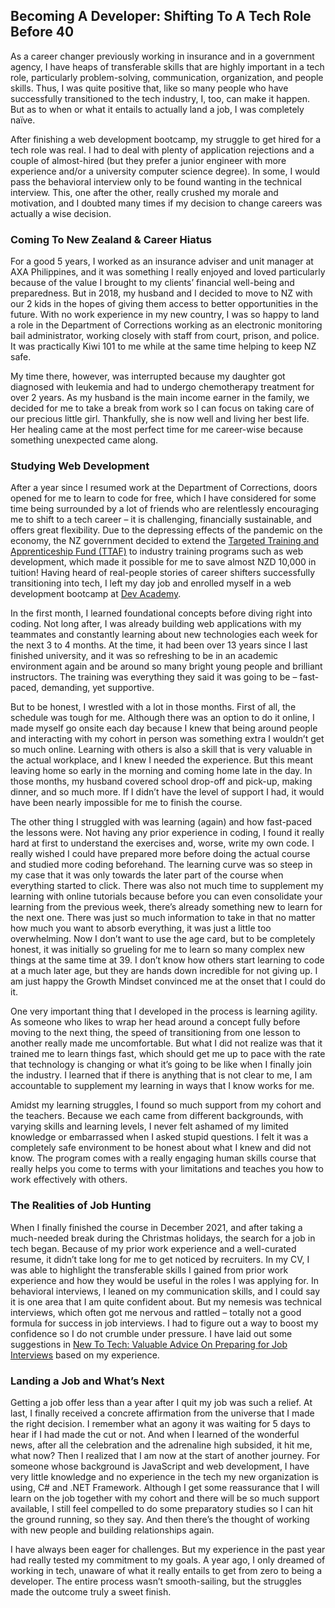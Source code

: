 ## Becoming A Developer: Shifting To A Tech Role Before 40

As a career changer previously working in insurance and in a government agency, I have heaps of transferable skills that are highly important in a tech role, particularly problem-solving, communication, organization, and people skills. Thus, I was quite positive that, like so many people who have successfully transitioned to the tech industry, I, too, can make it happen. But as to when or what it entails to actually land a job, I was completely naïve.

After finishing a web development bootcamp, my struggle to get hired for a tech role was real. I had to deal with plenty of application rejections and a couple of almost-hired (but they prefer a junior engineer with more experience and/or a university computer science degree). In some, I would pass the behavioral interview only to be found wanting in the technical interview. This, one after the other, really crushed my morale and motivation, and I doubted many times if my decision to change careers was actually a wise decision.

### Coming To New Zealand & Career Hiatus

For a good 5 years, I worked as an insurance adviser and unit manager at AXA Philippines, and it was something I really enjoyed and loved particularly because of the value I brought to my clients’ financial well-being and preparedness. But in 2018, my husband and I decided to move to NZ with our 2 kids in the hopes of giving them access to better opportunities in the future. With no work experience in my new country, I was so happy to land a role in the Department of Corrections working as an electronic monitoring bail administrator, working closely with staff from court, prison, and police. It was practically Kiwi 101 to me while at the same time helping to keep NZ safe. 

My time there, however, was interrupted because my daughter got diagnosed with leukemia and had to undergo chemotherapy treatment for over 2 years. As my husband is the main income earner in the family, we decided for me to take a break from work so I can focus on taking care of our precious little girl. Thankfully, she is now well and living her best life. Her healing came at the most perfect time for me career-wise because something unexpected came along.

### Studying Web Development

After a year since I resumed work at the Department of Corrections, doors opened for me to learn to code for free, which I have considered for some time being surrounded by a lot of friends who are relentlessly encouraging me to shift to a tech career – it is challenging, financially sustainable, and offers great flexibility. Due to the depressing effects of the pandemic on the economy, the NZ government decided to extend the [Targeted Training and Apprenticeship Fund (TTAF)](https://www.careers.govt.nz/courses/funding-study-and-training/ttaf/) to industry training programs such as web development, which made it possible for me to save almost NZD 10,000 in tuition! Having heard of real-people stories of career shifters successfully transitioning into tech, I left my day job and enrolled myself in a web development bootcamp at [Dev Academy](https://devacademy.co.nz/). 

In the first month, I learned foundational concepts before diving right into coding. Not long after, I was already building web applications with my teammates and constantly learning about new technologies each week for the next 3 to 4 months. At the time, it had been over 13 years since I last finished university, and it was so refreshing to be in an academic environment again and be around so many bright young people and brilliant instructors. The training was everything they said it was going to be – fast-paced, demanding, yet supportive. 

But to be honest, I wrestled with a lot in those months. First of all, the schedule was tough for me. Although there was an option to do it online, I made myself go onsite each day because I knew that being around people and interacting with my cohort in person was something extra I wouldn’t get so much online. Learning with others is also a skill that is very valuable in the actual workplace, and I knew I needed the experience. But this meant leaving home so early in the morning and coming home late in the day. In those months, my husband covered school drop-off and pick-up, making dinner, and so much more. If I didn’t have the level of support I had, it would have been nearly impossible for me to finish the course. 

The other thing I struggled with was learning (again) and how fast-paced the lessons were. Not having any prior experience in coding, I found it really hard at first to understand the exercises and, worse, write my own code. I really wished I could have prepared more before doing the actual course and studied more coding beforehand. The learning curve was so steep in my case that it was only towards the later part of the course when everything started to click. There was also not much time to supplement my learning with online tutorials because before you can even consolidate your learning from the previous week, there’s already something new to learn for the next one. There was just so much information to take in that no matter how much you want to absorb everything, it was just a little too overwhelming. Now I don’t want to use the age card, but to be completely honest, it was initially so grueling for me to learn so many complex new things at the same time at 39. I don’t know how others start learning to code at a much later age, but they are hands down incredible for not giving up. I am just happy the Growth Mindset convinced me at the onset that I could do it.  

One very important thing that I developed in the process is learning agility. As someone who likes to wrap her head around a concept fully before moving to the next thing, the speed of transitioning from one lesson to another really made me uncomfortable. But what I did not realize was that it trained me to learn things fast, which should get me up to pace with the rate that technology is changing or what it’s going to be like when I finally join the industry. I learned that if there is anything that is not clear to me, I am accountable to supplement my learning in ways that I know works for me.

Amidst my learning struggles, I found so much support from my cohort and the teachers. Because we each came from different backgrounds, with varying skills and learning levels, I never felt ashamed of my limited knowledge or embarrassed when I asked stupid questions. I felt it was a completely safe environment to be honest about what I knew and did not know. The program comes with a really engaging human skills course that really helps you come to terms with your limitations and teaches you how to work effectively with others. 

### The Realities of Job Hunting

When I finally finished the course in December 2021, and after taking a much-needed break during the Christmas holidays, the search for a job in tech began. Because of my prior work experience and a well-curated resume, it didn’t take long for me to get noticed by recruiters. In my CV, I was able to highlight the transferable skills I gained from prior work experience and how they would be useful in the roles I was applying for. In behavioral interviews, I leaned on my communication skills, and I could say it is one area that I am quite confident about. But my nemesis was technical interviews, which often got me nervous and rattled – totally not a good formula for success in job interviews. I had to figure out a way to boost my confidence so I do not crumble under pressure. I have laid out some suggestions in [New To Tech: Valuable Advice On Preparing for Job Interviews](https://beforeforty.hashnode.dev/new-to-tech-valuable-advice-on-preparing-for-job-interviews) based on my experience.

### Landing a Job and What’s Next

Getting a job offer less than a year after I quit my job was such a relief. At last, I finally received a concrete affirmation from the universe that I made the right decision. I remember what an agony it was waiting for 5 days to hear if I had made the cut or not. And when I learned of the wonderful news, after all the celebration and the adrenaline high subsided, it hit me, what now? Then I realized that I am now at the start of another journey. For someone whose background is JavaScript and web development, I have very little knowledge and no experience in the tech my new organization is using, C# and .NET Framework. Although I get some reassurance that I will learn on the job together with my cohort and there will be so much support available, I still feel compelled to do some preparatory studies so I can hit the ground running, so they say. And then there’s the thought of working with new people and building relationships again. 

I have always been eager for challenges. But my experience in the past year had really tested my commitment to my goals. A year ago, I only dreamed of working in tech, unaware of what it really entails to get from zero to being a developer. The entire process wasn’t smooth-sailing, but the struggles made the outcome truly a sweet finish.
